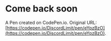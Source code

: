 # Come back soon

A Pen created on CodePen.io. Original URL: [https://codepen.io/DiscordLimit/pen/eYpzBzO](https://codepen.io/DiscordLimit/pen/eYpzBzO).

